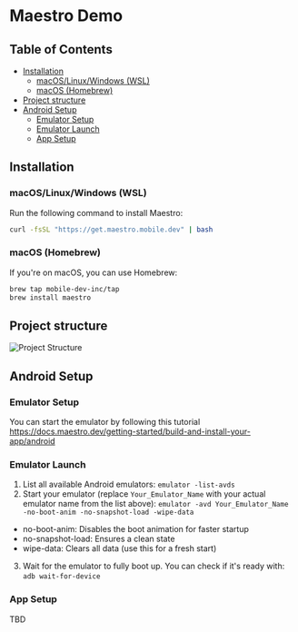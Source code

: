 # Maestro Demo


## Table of Contents
- [Installation](#installation)
  - [macOS/Linux/Windows (WSL)](#macoslinuxwindows-wsl)
  - [macOS (Homebrew)](#macos-homebrew)
- [Project structure](#project-structure)
- [Android Setup](#android-setup)
  - [Emulator Setup](#emulator-setup)
  - [Emulator Launch](#emulator-launch)
  - [App Setup](#app-setup)

## Installation
### macOS/Linux/Windows (WSL)
Run the following command to install Maestro:
```bash
curl -fsSL "https://get.maestro.mobile.dev" | bash
```

### macOS (Homebrew)
If you're on macOS, you can use Homebrew:
```bash
brew tap mobile-dev-inc/tap
brew install maestro
```


## Project structure
![Project Structure](./readme_images/project_structure.png)


## Android Setup
### Emulator Setup
You can start the emulator by following this tutorial https://docs.maestro.dev/getting-started/build-and-install-your-app/android

### Emulator Launch
1. List all available Android emulators:
`emulator -list-avds`
2. Start your emulator (replace `Your_Emulator_Name` with your actual emulator name from the list above):
`emulator -avd Your_Emulator_Name -no-boot-anim -no-snapshot-load -wipe-data`
- no-boot-anim: Disables the boot animation for faster startup
- no-snapshot-load: Ensures a clean state
- wipe-data: Clears all data (use this for a fresh start)
3. Wait for the emulator to fully boot up. You can check if it's ready with:
`adb wait-for-device`

### App Setup
TBD